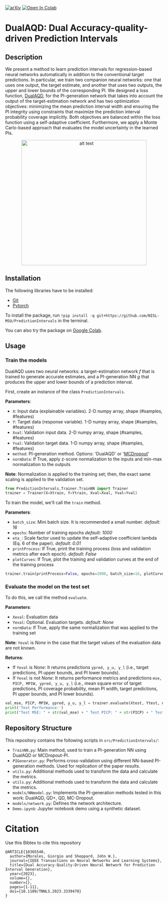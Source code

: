 [![arXiv](https://img.shields.io/badge/arXiv-2212.06370-b31b1b.svg)](https://arxiv.org/abs/2212.06370)
[![Open In Colab](https://colab.research.google.com/assets/colab-badge.svg)](https://colab.research.google.com/github/NISL-MSU/PredictionIntervals/blob/master/DualAQD_PredictionIntervals.ipynb)

# DualAQD: Dual Accuracy-quality-driven Prediction Intervals

## Description

We present a method to learn prediction intervals for regression-based neural networks automatically in addition to the conventional target predictions.
In particular, we train two companion neural networks: one that uses one output, the target estimate, and another that uses two outputs, the upper and lower bounds of the corresponding PI.
We designed a loss function, [DualAQD](https://arxiv.org/abs/2212.06370), for the PI-generation network that takes into account the output of the target-estimation network and has two optimization objectives: minimizing the mean prediction interval width and ensuring the PI integrity using constraints that maximize the prediction interval probability coverage implicitly.
Both objectives are balanced within the loss function using a self-adaptive coefficient.
Furthermore, we apply a Monte Carlo-based approach that evaluates the model uncertainty in the learned PIs.

<p align="center">
  <img src="https://raw.githubusercontent.com/GiorgioMorales/PredictionIntervals/master/images/introduction.jpg" alt="alt text" width="400">
</p>

## Installation

The following libraries have to be installed:
* [Git](https://git-scm.com/download/) 
* [Pytorch](https://pytorch.org/)

To install the package, run `!pip install -q git+https://github.com/NISL-MSU/PredictionIntervals` in the terminal. 

You can also try the package on [Google Colab](https://colab.research.google.com/github/NISL-MSU/PredictionIntervals/blob/master/DualAQD_PredictionIntervals.ipynb).

## Usage

### Train the models

DualAQD uses two neural networks: a target-estimation network $f$ that is trained to generate accurate estimates, and a PI-generation NN $g$ that produces the upper and lower bounds of a prediction interval.

First, create an instance of the class `PredictionIntervals`.

**Parameters**:

*   `X`: Input data (explainable variables). 2-D numpy array, shape (#samples, #features)
*   `Y`: Target data (response variable). 1-D numpy array, shape (#samples, #features)
*   `Xval`: Validation input data. 2-D numpy array, shape (#samples, #features)
*   `Yval`: Validation target data. 1-D numpy array, shape (#samples, #features)
*   `method`: PI-generation method. Options: 'DualAQD' or '[MCDropout](https://arxiv.org/pdf/1709.01907.pdf)'
*   `normData`: If True, apply z-score normalization to the inputs and min-max normalization to the outputs

**Note**: Normalization is applied to the training set; then, the exact same scaling is applied to the validation set.

```python
from PredictionIntervals.Trainer.TrainNN import Trainer
trainer = Trainer(X=Xtrain, Y=Ytrain, Xval=Xval, Yval=Yval)
```

To train the model, we'll call the `train` method.

**Parameters**:

*   `batch_size`: Mini batch size. It is recommended a small number. *default: 16*
*   `epochs`: Number of training epochs *default: 1000*
*   `eta_`: Scale factor used to update the self-adaptive coefficient lambda (Eq. 6 of the paper). *default: 0.01*
*   `printProcess`: If True, print the training process (loss and validation metrics after each epoch). *default: False*
*   `plotCurves`: If True, plot the training and validation curves at the end of the training process

```python
trainer.train(printProcess=False, epochs=2000, batch_size=16, plotCurves=True)
```

### Evaluate the model on the test set

To do this, we call the method `evaluate`.

**Parameters**:

*   `Xeval`: Evaluation data
*   `Yeval`: Optional. Evaluation targets. *default: None*
*   `normData`: If True, apply the same normalization that was applied to the training set

**Note**: `Yeval` is *None* in the case that the target values of the evaluation data are not known.

**Returns**:
*   If `Yeval` is *None*: It returns predictions `ypred, y_u, y_l` (i.e., target predictions, PI upper bounds, and PI lower bounds).
*   If `Yeval` is not *None*: It returns performance metrics and predictions `mse, PICP, MPIW, ypred, y_u, y_l` (i.e., mean square error of target predictions, PI coverage probability, mean PI width, target predictions, PI upper bounds, and PI lower bounds).

```python
val_mse, PICP, MPIW, ypred, y_u, y_l = trainer.evaluate(Xtest, Ytest, normData=True)
print('Test Performance:')
print("Test MSE: " + str(val_mse) + " Test PICP: " + str(PICP) + " Test MPIW: " + str(MPIW))
```

## Repository Structure

This repository contains the following scripts in `src/PredictionIntervals/`:

* `TrainNN.py`: Main method, used to train a PI-generation NN using DualAQD or MCDropout-PI.
* `PIGenerator.py`: Performs cross-validation using different NN-based PI-generation methods. Used for replication of the paper results.        
* `utils.py`: Additional methods used to transform the data and calculate the metrics.
* `utils.py`: Additional methods used to transform the data and calculate the metrics. 
* `models/NNmodel.py`: Implements the PI-generation methods tested in this work: DualAQD, QD+, QD, MC-Dropout.
* `models/network.py`: Defines the network architecture.
* `Demo.ipynb`: Jupyter notebook demo using a synthetic dataset.

# Citation
Use this Bibtex to cite this repository

```
@ARTICLE{10365540,
  author={Morales, Giorgio and Sheppard, John W.},
  journal={IEEE Transactions on Neural Networks and Learning Systems}, 
  title={Dual Accuracy-Quality-Driven Neural Network for Prediction Interval Generation}, 
  year={2023},
  volume={},
  number={},
  pages={1-11},
  doi={10.1109/TNNLS.2023.3339470}
}
```
